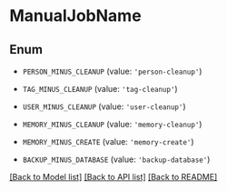 # ManualJobName


## Enum

* `PERSON_MINUS_CLEANUP` (value: `'person-cleanup'`)

* `TAG_MINUS_CLEANUP` (value: `'tag-cleanup'`)

* `USER_MINUS_CLEANUP` (value: `'user-cleanup'`)

* `MEMORY_MINUS_CLEANUP` (value: `'memory-cleanup'`)

* `MEMORY_MINUS_CREATE` (value: `'memory-create'`)

* `BACKUP_MINUS_DATABASE` (value: `'backup-database'`)

[[Back to Model list]](../README.md#documentation-for-models) [[Back to API list]](../README.md#documentation-for-api-endpoints) [[Back to README]](../README.md)


